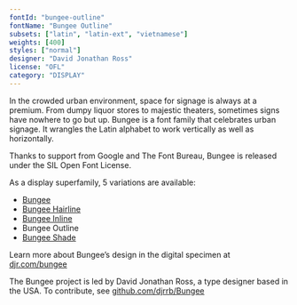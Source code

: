 ```yaml
---
fontId: "bungee-outline"
fontName: "Bungee Outline"
subsets: ["latin", "latin-ext", "vietnamese"]
weights: [400]
styles: ["normal"]
designer: "David Jonathan Ross"
license: "OFL"
category: "DISPLAY"
---
```


<p>
In the crowded urban environment, space for signage is always at a premium. 
From dumpy liquor stores to majestic theaters, sometimes signs have nowhere to go but up. 
Bungee is a font family that celebrates urban signage. 
It wrangles the Latin alphabet to work vertically as well as horizontally.
</p>
<p>
Thanks to support from Google and The Font Bureau, Bungee is released under the SIL Open Font License. 
</p>
<p>
As a display superfamily, 5 variations are available:
</p>
<p><ul>
<li><a href="https://fonts.google.com/specimen/Bungee">Bungee</a></li>
<li><a href="https://fonts.google.com/specimen/Bungee+Hairline">Bungee Hairline</a></li>
<li><a href="https://fonts.google.com/specimen/Bungee+Inline">Bungee Inline</a></li>
<li>Bungee Outline</li>
<li><a href="https://fonts.google.com/specimen/Bungee+Shade">Bungee Shade</a></li>
</ul></p>
<p>
Learn more about Bungee’s design in the digital specimen at <a href="http://djr.com/bungee">djr.com/bungee</a>
</p>
<p>
The Bungee project is led by David Jonathan Ross, a type designer based in the USA. 
To contribute, see <a href="https://github.com/djrrb/Bungee">github.com/djrrb/Bungee</a>
</p>